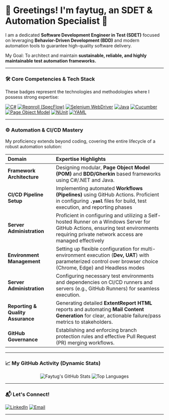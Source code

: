 # 🚀 Greetings! I'm faytug, an SDET & Automation Specialist 👋

I am a dedicated **Software Development Engineer in Test (SDET)** focused on leveraging **Behavior-Driven Development (BDD)** and modern automation tools to guarantee high-quality software delivery.

My Goal: To architect and maintain **sustainable, reliable, and highly maintainable test automation frameworks.**

---

### 🛠️ Core Competencies & Tech Stack

These badges represent the technologies and methodologies where I possess strong expertise:

[![C#](https://img.shields.io/badge/C%23-.NET-512BD4?style=for-the-badge&logo=csharp)](https://docs.microsoft.com/en-us/dotnet/csharp/)
[![Reqnroll (SpecFlow)](https://img.shields.io/badge/Reqnroll%20(SpecFlow)-BDD-31845B?style=for-the-badge&logo=csharp)](https://reqnroll.net/)
[![Selenium WebDriver](https://img.shields.io/badge/Selenium%20WebDriver-Automation-43B02A?style=for-the-badge&logo=selenium)](https://www.selenium.dev/)
[![Java](https://img.shields.io/badge/Java-Platform-007396?style=for-the-badge&logo=java)](https://www.java.com/)
[![Cucumber](https://img.shields.io/badge/Cucumber-BDD-10A145?style=for-the-badge&logo=cucumber)](https://cucumber.io/)
[![Page Object Model](https://img.shields.io/badge/POM-Pattern-FE7A15?style=for-the-badge&logo=visual-studio-code)](https://en.wikipedia.org/wiki/Page_Object_Model)
[![NUnit](https://img.shields.io/badge/NUnit-Testing-832F85?style=for-the-badge&logo=nunit)](https://nunit.org/)
[![YAML](https://img.shields.io/badge/YAML-Config-CB171E?style=for-the-badge&logo=yaml)](https://yaml.org/)

---

### ⚙️ Automation & CI/CD Mastery

My proficiency extends beyond coding, covering the entire lifecycle of a robust automation solution:

| Domain | Expertise Highlights |
| :--- | :--- |
| **Framework Architecture** | Designing modular, **Page Object Model (POM)** and **BDD/Gherkin** based frameworks using C#/.NET and Java. |
| **CI/CD Pipeline Setup** | Implementing automated **Workflows (Pipelines)** using GitHub Actions. Proficient in configuring **`.yaml`** files for build, test execution, and reporting phases |
| **Server Administration** | Proficient in configuring and utilizing a Self-hosted Runner on a Windows Server for GitHub Actions, ensuring test environments requiring private network access are managed effectively |
| **Environment Management** | Setting up flexible configuration for multi-environment execution (**Dev, UAT**) with parameterized control over browser choice (Chrome, Edge) and Headless modes |
| **Server Administration** | Configuring necessary test environments and dependencies on CI/CD runners and servers (e.g., GitHub Runners) for seamless execution. |
| **Reporting & Quality Assurance** | Generating detailed **ExtentReport HTML** reports and automating **Mail Content Generation** for clear, actionable failure/pass metrics to stakeholders. |
| **GitHub Governance** | Establishing and enforcing branch protection rules and effective Pull Request (PR) merging workflows. |

---

### 📈 My GitHub Activity (Dynamic Stats)

<p align="center">
  <img src="https://github-readme-stats.vercel.app/api?username=faytug&show_icons=true&theme=dark&include_all_commits=true&count_private=true" alt="Faytug's GitHub Stats" />
  <img src="https://github-readme-stats.vercel.app/api/top-langs/?username=faytug&layout=compact&theme=dark" alt="Top Languages" />
</p>

---

### 📬 Let's Connect!

[![LinkedIn](https://img.shields.io/badge/LinkedIn-Connect-0077B5?style=for-the-badge&logo=linkedin)](https://www.linkedin.com/in/fatih-aytug/)
[![Email](https://img.shields.io/badge/Email-Get%20in%20Touch-D14836?style=for-the-badge&logo=gmail)](mailto:fatayt@gmail.com)

---
